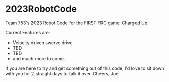 # 2023RobotCode
Team 753's 2023 Robot Code for the FIRST FRC game: Charged Up.

Current Features are:
- Velocity driven swerve drive
- TBD
- TBD
- and much more to come.

If you are here to try and get something out of this code, I'd love to sit down with you for 2 straight days to talk it over.
Cheers,
Joe

